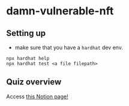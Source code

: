 
# damn-vulnerable-nft

## Setting up

- make sure that you have a `hardhat` dev env. 

```shell
npx hardhat help
npx hardhat test <a file filepath>
```

## Quiz overview

Access [this Notion page!](https://0xcerberus.notion.site/Damn-Vulnerable-NFT-888ba677fdaf4e24ac78b9cb4963a9fb)